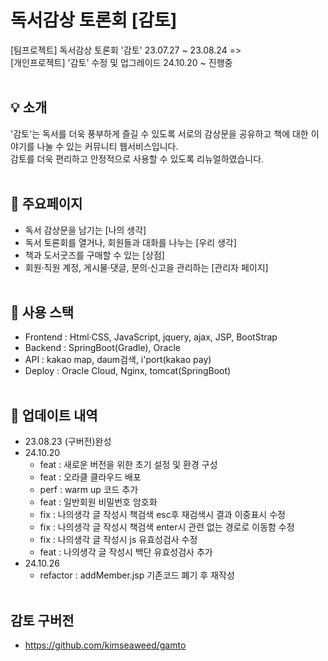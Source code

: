 # 독서감상 토론회 [감토]

[팀프로젝트] 독서감상 토론회 '감토' 
23.07.27 ~ 23.08.24 => <br>
[개인프로젝트] '감토' 수정 및 업그레이드 24.10.20 ~  진행중
<br><br>

## 💡 소개
'감토'는 독서를 더욱 풍부하게 즐길 수 있도록 서로의 감상문을 공유하고 책에 대한 이야기를 나눌 수 있는 커뮤니티 웹서비스입니다.<br>
감토를 더욱 편리하고 안정적으로 사용할 수 있도록 리뉴얼하였습니다.
<br><br>
## 📜 주요페이지
* 독서 감상문을 남기는 [나의 생각]
* 독서 토론회를 열거나, 회원들과 대화를 나누는  [우리 생각]
* 책과 도서굿즈를 구매할 수 있는 [상점]
* 회원·직원 계정, 게시물·댓글, 문의·신고을 관리하는 [관리자 페이지]
  <br><br>

## 🔧 사용 스택
* Frontend : Html·CSS, JavaScript, jquery, ajax, JSP, BootStrap
* Backend : SpringBoot(Gradle), Oracle
* API : kakao map, daum검색, i'port(kakao pay)
* Deploy : Oracle Cloud, Nginx, tomcat(SpringBoot)
  <br><br>

## 📰 업데이트 내역
* 23.08.23 (구버전)완성
* 24.10.20 
  * feat : 새로운 버전을 위한 초기 설정 및 환경 구성
  * feat : 오라클 클라우드 배포
  * perf : warm up 코드 추가 
  * feat : 일반회원 비밀번호 암호화
  * fix : 나의생각 글 작성시 책검색 esc후 재검색시 결과 이중표시 수정 
  * fix : 나의생각 글 작성시 책검색 enter시 관련 없는 경로로 이동함 수정
  * fix : 나의생각 글 작성시 js 유효성검사 수정
  * feat : 나의생각 글 작성시 백단 유효성검사 추가
* 24.10.26
  * refactor : addMember.jsp 기존코드 폐기 후 재작성
        <br><br>

## 감토 구버전
* https://github.com/kimseaweed/gamto
